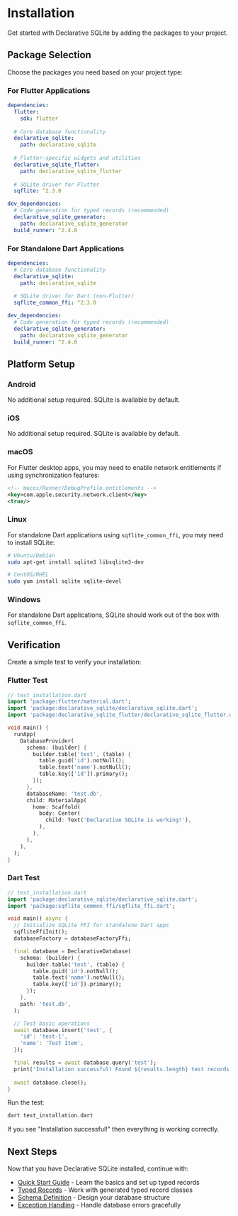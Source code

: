 # Installation

Get started with Declarative SQLite by adding the packages to your project.

## Package Selection

Choose the packages you need based on your project type:

### For Flutter Applications

```yaml
dependencies:
  flutter:
    sdk: flutter
  
  # Core database functionality
  declarative_sqlite:
    path: declarative_sqlite
    
  # Flutter-specific widgets and utilities
  declarative_sqlite_flutter:
    path: declarative_sqlite_flutter
    
  # SQLite driver for Flutter
  sqflite: ^2.3.0

dev_dependencies:
  # Code generation for typed records (recommended)
  declarative_sqlite_generator:
    path: declarative_sqlite_generator
  build_runner: ^2.4.0
```

### For Standalone Dart Applications

```yaml
dependencies:
  # Core database functionality
  declarative_sqlite:
    path: declarative_sqlite
    
  # SQLite driver for Dart (non-Flutter)
  sqflite_common_ffi: ^2.3.0

dev_dependencies:
  # Code generation for typed records (recommended)
  declarative_sqlite_generator:
    path: declarative_sqlite_generator
  build_runner: ^2.4.0
```

## Platform Setup

### Android

No additional setup required. SQLite is available by default.

### iOS

No additional setup required. SQLite is available by default.

### macOS

For Flutter desktop apps, you may need to enable network entitlements if using synchronization features:

```xml
<!-- macos/Runner/DebugProfile.entitlements -->
<key>com.apple.security.network.client</key>
<true/>
```

### Linux

For standalone Dart applications using `sqflite_common_ffi`, you may need to install SQLite:

```bash
# Ubuntu/Debian
sudo apt-get install sqlite3 libsqlite3-dev

# CentOS/RHEL
sudo yum install sqlite sqlite-devel
```

### Windows

For standalone Dart applications, SQLite should work out of the box with `sqflite_common_ffi`.

## Verification

Create a simple test to verify your installation:

### Flutter Test

```dart
// test_installation.dart
import 'package:flutter/material.dart';
import 'package:declarative_sqlite/declarative_sqlite.dart';
import 'package:declarative_sqlite_flutter/declarative_sqlite_flutter.dart';

void main() {
  runApp(
    DatabaseProvider(
      schema: (builder) {
        builder.table('test', (table) {
          table.guid('id').notNull();
          table.text('name').notNull();
          table.key(['id']).primary();
        });
      },
      databaseName: 'test.db',
      child: MaterialApp(
        home: Scaffold(
          body: Center(
            child: Text('Declarative SQLite is working!'),
          ),
        ),
      ),
    ),
  );
}
```

### Dart Test

```dart
// test_installation.dart
import 'package:declarative_sqlite/declarative_sqlite.dart';
import 'package:sqflite_common_ffi/sqflite_ffi.dart';

void main() async {
  // Initialize SQLite FFI for standalone Dart apps
  sqfliteFfiInit();
  databaseFactory = databaseFactoryFfi;

  final database = DeclarativeDatabase(
    schema: (builder) {
      builder.table('test', (table) {
        table.guid('id').notNull();
        table.text('name').notNull();
        table.key(['id']).primary();
      });
    },
    path: 'test.db',
  );

  // Test basic operations
  await database.insert('test', {
    'id': 'test-1',
    'name': 'Test Item',
  });

  final results = await database.query('test');
  print('Installation successful! Found ${results.length} test records.');
  
  await database.close();
}
```

Run the test:

```bash
dart test_installation.dart
```

If you see "Installation successful!" then everything is working correctly.

## Next Steps

Now that you have Declarative SQLite installed, continue with:

- [Quick Start Guide](quick-start) - Learn the basics and set up typed records
- [Typed Records](../core-library/typed-records) - Work with generated typed record classes
- [Schema Definition](../core-library/schema-definition) - Design your database structure
- [Exception Handling](../core-library/exception-handling) - Handle database errors gracefully